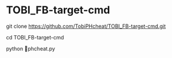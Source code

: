 # TOBI_FB-target-cmd

git clone https://github.com/TobiPHcheat/TOBI_FB-target-cmd.git


cd TOBI_FB-target-cmd

python 👑phcheat.py
